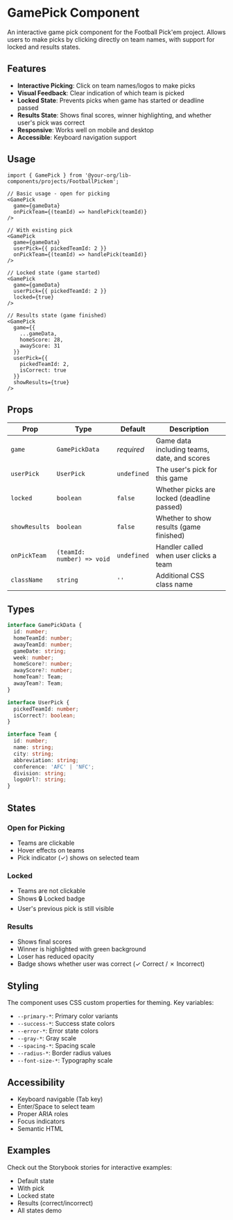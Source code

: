 # GamePick Component

An interactive game pick component for the Football Pick'em project. Allows users to make picks by clicking directly on team names, with support for locked and results states.

## Features

- **Interactive Picking**: Click on team names/logos to make picks
- **Visual Feedback**: Clear indication of which team is picked
- **Locked State**: Prevents picks when game has started or deadline passed
- **Results State**: Shows final scores, winner highlighting, and whether user's pick was correct
- **Responsive**: Works well on mobile and desktop
- **Accessible**: Keyboard navigation support

## Usage

```tsx
import { GamePick } from '@your-org/lib-components/projects/FootballPickem';

// Basic usage - open for picking
<GamePick
  game={gameData}
  onPickTeam={(teamId) => handlePick(teamId)}
/>

// With existing pick
<GamePick
  game={gameData}
  userPick={{ pickedTeamId: 2 }}
  onPickTeam={(teamId) => handlePick(teamId)}
/>

// Locked state (game started)
<GamePick
  game={gameData}
  userPick={{ pickedTeamId: 2 }}
  locked={true}
/>

// Results state (game finished)
<GamePick
  game={{
    ...gameData,
    homeScore: 28,
    awayScore: 31
  }}
  userPick={{
    pickedTeamId: 2,
    isCorrect: true
  }}
  showResults={true}
/>
```

## Props

| Prop | Type | Default | Description |
|------|------|---------|-------------|
| `game` | `GamePickData` | *required* | Game data including teams, date, and scores |
| `userPick` | `UserPick` | `undefined` | The user's pick for this game |
| `locked` | `boolean` | `false` | Whether picks are locked (deadline passed) |
| `showResults` | `boolean` | `false` | Whether to show results (game finished) |
| `onPickTeam` | `(teamId: number) => void` | `undefined` | Handler called when user clicks a team |
| `className` | `string` | `''` | Additional CSS class name |

## Types

```typescript
interface GamePickData {
  id: number;
  homeTeamId: number;
  awayTeamId: number;
  gameDate: string;
  week: number;
  homeScore?: number;
  awayScore?: number;
  homeTeam?: Team;
  awayTeam?: Team;
}

interface UserPick {
  pickedTeamId: number;
  isCorrect?: boolean;
}

interface Team {
  id: number;
  name: string;
  city: string;
  abbreviation: string;
  conference: 'AFC' | 'NFC';
  division: string;
  logoUrl?: string;
}
```

## States

### Open for Picking
- Teams are clickable
- Hover effects on teams
- Pick indicator (✓) shows on selected team

### Locked
- Teams are not clickable
- Shows 🔒 Locked badge
- User's previous pick is still visible

### Results
- Shows final scores
- Winner is highlighted with green background
- Loser has reduced opacity
- Badge shows whether user was correct (✓ Correct / ✗ Incorrect)

## Styling

The component uses CSS custom properties for theming. Key variables:

- `--primary-*`: Primary color variants
- `--success-*`: Success state colors
- `--error-*`: Error state colors
- `--gray-*`: Gray scale
- `--spacing-*`: Spacing scale
- `--radius-*`: Border radius values
- `--font-size-*`: Typography scale

## Accessibility

- Keyboard navigable (Tab key)
- Enter/Space to select team
- Proper ARIA roles
- Focus indicators
- Semantic HTML

## Examples

Check out the Storybook stories for interactive examples:
- Default state
- With pick
- Locked state
- Results (correct/incorrect)
- All states demo

